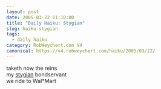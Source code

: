 ```yaml
---
layout: post
date: 2005-03-22 11:10:00
title: "Daily Haiku: Stygian"
slug: haiku-stygian
tags:
  - daily haiku
category: RobWeychert.com V4
canonical: https://v4.robweychert.com/haiku/2005/03/22/
---
```


taketh now the reins  
my [stygian](http://dictionary.reference.com/wordoftheday/archive/2005/03/22.html) bondservant  
we ride to Wal*Mart